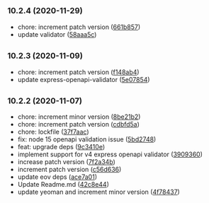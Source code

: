 ## <small>10.2.4 (2020-11-29)</small>

* chore: increment patch version ([661b857](https://github.com/cdimascio/generator-express-no-stress/commit/661b857))
* update validator ([58aaa5c](https://github.com/cdimascio/generator-express-no-stress/commit/58aaa5c))



## <small>10.2.3 (2020-11-09)</small>

* chore: increment patch version ([f148ab4](https://github.com/cdimascio/generator-express-no-stress/commit/f148ab4))
* update express-openapi-validator ([5e07854](https://github.com/cdimascio/generator-express-no-stress/commit/5e07854))



## <small>10.2.2 (2020-11-07)</small>

* chore: increment minor version ([8be21b2](https://github.com/cdimascio/generator-express-no-stress/commit/8be21b2))
* chore: increment patch version ([cdbfd5a](https://github.com/cdimascio/generator-express-no-stress/commit/cdbfd5a))
* chore: lockfile ([37f7aac](https://github.com/cdimascio/generator-express-no-stress/commit/37f7aac))
* fix: node 15 openapi validation issue ([5bd2748](https://github.com/cdimascio/generator-express-no-stress/commit/5bd2748))
* feat: upgrade deps ([9c3410e](https://github.com/cdimascio/generator-express-no-stress/commit/9c3410e))
* implement support for v4 express openapi validator ([3909360](https://github.com/cdimascio/generator-express-no-stress/commit/3909360))
* increase patch version ([7f2a34b](https://github.com/cdimascio/generator-express-no-stress/commit/7f2a34b))
* increment patch version ([c56d636](https://github.com/cdimascio/generator-express-no-stress/commit/c56d636))
* update eov deps ([ace7a01](https://github.com/cdimascio/generator-express-no-stress/commit/ace7a01))
* Update Readme.md ([42c8e44](https://github.com/cdimascio/generator-express-no-stress/commit/42c8e44))
* update yeoman and increment minor version ([4f78437](https://github.com/cdimascio/generator-express-no-stress/commit/4f78437))



